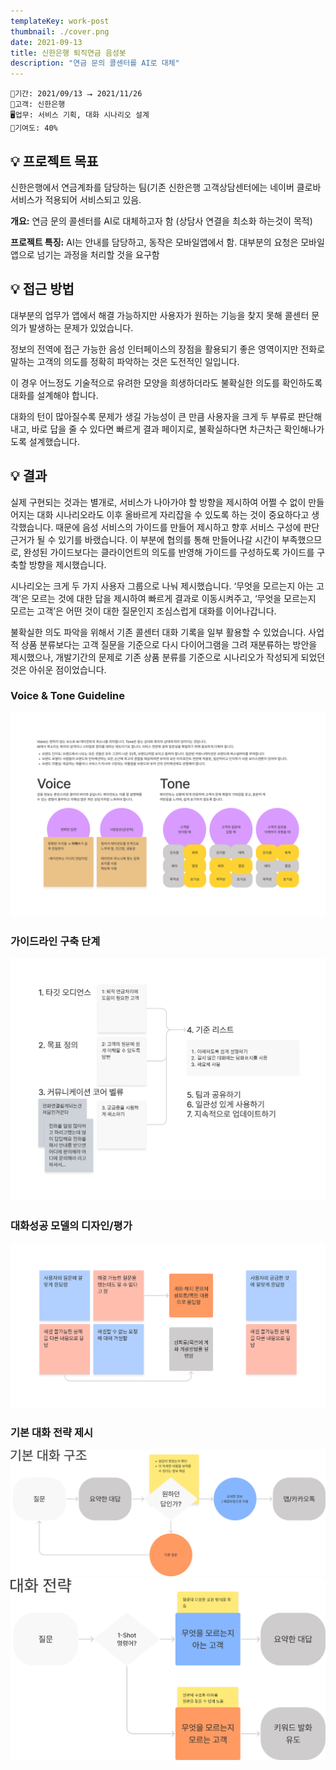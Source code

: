 ```yaml
---
templateKey: work-post
thumbnail: ./cover.png
date: 2021-09-13
title: 신한은행 퇴직연금 음성봇
description: "연금 문의 콜센터를 AI로 대체"
---
```

```
📅기간: 2021/09/13 ⭢ 2021/11/26
🤝고객: 신한은행
🖥️업무: 서비스 기획, 대화 시나리오 설계
🎯기여도: 40%
```

## 💡 프로젝트 목표
신한은행에서 연금계좌를 담당하는 팀(기존 신한은행 고객상담센터에는 네이버 클로바 서비스가 적용되어 서비스되고 있음.

**개요:** 연금 문의 콜센터를 AI로 대체하고자 함 (상담사 연결을 최소화 하는것이 목적)

**프로젝트 특징:** AI는 안내를 담당하고, 동작은 모바일앱에서 함. 대부분의 요청은 모바일 앱으로 넘기는 과정을 처리할 것을 요구함

## 💡 접근 방법
대부분의 업무가 앱에서 해결 가능하지만 사용자가 원하는 기능을 찾지 못해 콜센터 문의가 발생하는 문제가 있었습니다. 

정보의 전역에 접근 가능한 음성 인터페이스의 장점을 활용되기 좋은 영역이지만 전화로 말하는 고객의 의도를 정확히 파악하는 것은 도전적인 일입니다. 

이 경우 어느정도 기술적으로 유려한 모양을 희생하더라도 불확실한 의도를 확인하도록 대화를 설계해야 합니다. 

대화의 턴이 많아질수록 문제가 생길 가능성이 큰 만큼 사용자을 크게 두 부류로 판단해내고, 바로 답을 줄 수 있다면 빠르게 결과 페이지로, 불확실하다면 차근차근 확인해나가도록 설계했습니다.

## 💡 결과
실제 구현되는 것과는 별개로, 서비스가 나아가야 할 방향을 제시하여 어쩔 수 없이 만들어지는 대화 시나리오라도 이후 올바르게 자리잡을 수 있도록 하는 것이 중요하다고 생각했습니다. 때문에 음성 서비스의 가이드를 만들어 제시하고 향후 서비스 구성에 판단 근거가 될 수 있기를 바랬습니다. 이 부분에 협의를 통해 만들어나갈 시간이 부족했으므로, 완성된 가이드보다는 클라이언트의 의도를 반영해 가이드를 구성하도록 가이드를 구축할 방향을 제시했습니다.

시나리오는 크게 두 가지 사용자 그룹으로 나눠 제시했습니다. ‘무엇을 모르는지 아는 고객’은 모르는 것에 대한 답을 제시하여 빠르게 결과로 이동시켜주고, ‘무엇을 모르는지 모르는 고객’은 어떤 것이 대한 질문인지 조심스럽게 대화를 이어나갑니다.

불확실한 의도 파악을 위해서 기존 콜센터 대화 기록을 일부 활용할 수 있었습니다. 사업적 상품 분류보다는 고객 질문을 기준으로 다시 다이어그램을 그려 재분류하는 방안을 제시했으나, 개발기간의 문제로 기존 상품 분류를 기준으로 시나리오가 작성되게 되었던 것은 아쉬운 점이었습니다.

### Voice & Tone Guideline
![Voice & Tone Guideline](./Pension-AICC-001.png)

### 가이드라인 구축 단계
![가이드라인 구축 단계](./Pension-AICC-002.png)

### 대화성공 모델의 디자인/평가
![대화성공 모델의 디자인/평가](./Pension-AICC-003.png)

### 기본 대화 전략 제시
![기본 대화 구조](./Pension-AICC-004.png)
![대화 전략](./Pension-AICC-005.png)